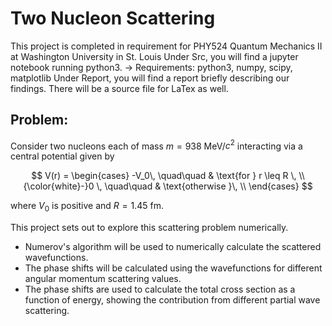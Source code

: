# Two Nucleon Scattering #

This project is completed in requirement for PHY524 Quantum Mechanics II at Washington University in St. Louis
Under Src, you will find a jupyter notebook running python3.
-> Requirements: python3, numpy, scipy, matplotlib
Under Report, you will find a report briefly describing our findings. There will be a source file for LaTex as well.


## Problem: ##
Consider two nucleons each of mass $m=938$ MeV/$c^2$
interacting via a central potential given by

$$
V(r) =
\begin{cases}
              -V_0\, \quad\quad           & \text{for }                r \leq R \,  \\
{\color{white}-}0 \, \quad\quad           & \text{otherwise }\,  \\
\end{cases}
$$

where $V_0$ is positive and $R=1.45$ fm.

This project sets out to explore this scattering problem numerically.
- Numerov's algorithm will be used to numerically calculate the scattered wavefunctions.
- The phase shifts will be calculated using the wavefunctions for different angular momentum scattering values.
- The phase shifts are used to calculate the total cross section as a function of energy, showing the contribution from different partial wave scattering.
